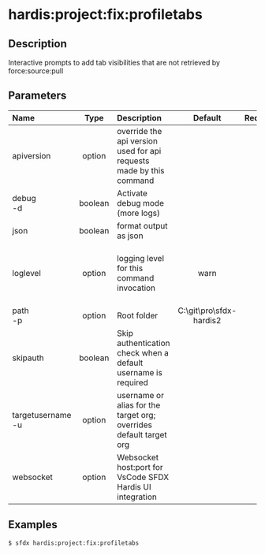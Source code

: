 <!-- This file has been generated with command 'sfdx hardis:doc:plugin:generate'. Please do not update it manually or it may be overwritten -->
# hardis:project:fix:profiletabs

## Description

Interactive prompts to add tab visibilities that are not retrieved by force:source:pull

## Parameters

|Name|Type|Description|Default|Required|Options|
|:---|:--:|:----------|:-----:|:------:|:-----:|
|apiversion|option|override the api version used for api requests made by this command||||
|debug<br/>-d|boolean|Activate debug mode (more logs)||||
|json|boolean|format output as json||||
|loglevel|option|logging level for this command invocation|warn||trace<br/>debug<br/>info<br/>warn<br/>error<br/>fatal|
|path<br/>-p|option|Root folder|C:\git\pro\sfdx-hardis2|||
|skipauth|boolean|Skip authentication check when a default username is required||||
|targetusername<br/>-u|option|username or alias for the target org; overrides default target org||||
|websocket|option|Websocket host:port for VsCode SFDX Hardis UI integration||||

## Examples

```shell
$ sfdx hardis:project:fix:profiletabs
```


